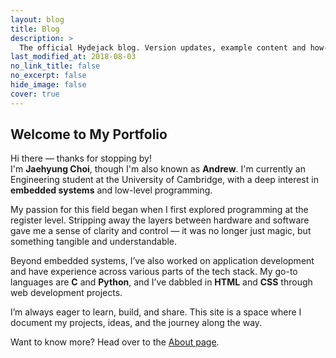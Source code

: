 ```yaml
---
layout: blog
title: Blog
description: >
  The official Hydejack blog. Version updates, example content and how-to guides on how to blog with Jekyll.
last_modified_at: 2018-08-03
no_link_title: false 
no_excerpt: false 
hide_image: false
cover: true
---
```


## Welcome to My Portfolio

Hi there — thanks for stopping by!  
I'm **Jaehyung Choi**, though I'm also known as **Andrew**. I'm currently an Engineering student at the University of Cambridge, with a deep interest in **embedded systems** and low-level programming.

My passion for this field began when I first explored programming at the register level. Stripping away the layers between hardware and software gave me a sense of clarity and control — it was no longer just magic, but something tangible and understandable.

Beyond embedded systems, I’ve also worked on application development and have experience across various parts of the tech stack. My go-to languages are **C** and **Python**, and I’ve dabbled in **HTML** and **CSS** through web development projects.

I’m always eager to learn, build, and share. This site is a space where I document my projects, ideas, and the journey along the way.

Want to know more? Head over to the [About page](https://jc2409.github.io/Andrew-Choi-Portfolio/about).
